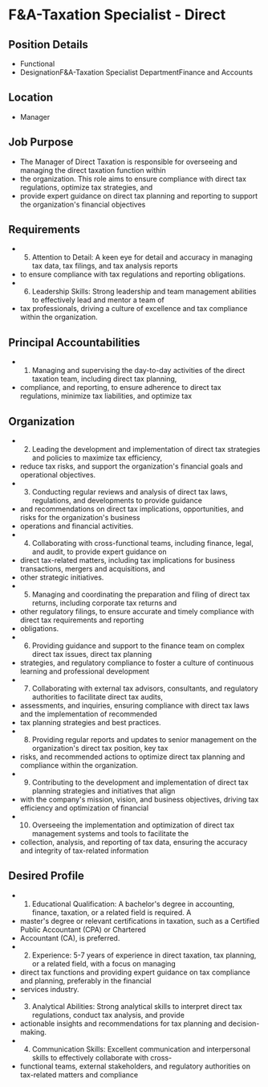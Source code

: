 # F&A-Taxation Specialist - Direct

## Position Details

* Functional
* DesignationF&A-Taxation Specialist DepartmentFinance and Accounts

## Location

* Manager

## Job Purpose

* The Manager of Direct Taxation is responsible for overseeing and managing the direct taxation function within
* the organization. This role aims to ensure compliance with direct tax regulations, optimize tax strategies, and
* provide expert guidance on direct tax planning and reporting to support the organization's financial objectives

## Requirements

* 5. Attention to Detail: A keen eye for detail and accuracy in managing tax data, tax filings, and tax analysis reports
* to ensure compliance with tax regulations and reporting obligations.
* 6. Leadership Skills: Strong leadership and team management abilities to effectively lead and mentor a team of
* tax professionals, driving a culture of excellence and tax compliance within the organization.

## Principal Accountabilities

* 1. Managing and supervising the day-to-day activities of the direct taxation team, including direct tax planning,
* compliance, and reporting, to ensure adherence to direct tax regulations, minimize tax liabilities, and optimize tax

## Organization

* 2. Leading the development and implementation of direct tax strategies and policies to maximize tax efficiency,
* reduce tax risks, and support the organization's financial goals and operational objectives.
* 3. Conducting regular reviews and analysis of direct tax laws, regulations, and developments to provide guidance
* and recommendations on direct tax implications, opportunities, and risks for the organization's business
* operations and financial activities.
* 4. Collaborating with cross-functional teams, including finance, legal, and audit, to provide expert guidance on
* direct tax-related matters, including tax implications for business transactions, mergers and acquisitions, and
* other strategic initiatives.
* 5. Managing and coordinating the preparation and filing of direct tax returns, including corporate tax returns and
* other regulatory filings, to ensure accurate and timely compliance with direct tax requirements and reporting
* obligations.
* 6. Providing guidance and support to the finance team on complex direct tax issues, direct tax planning
* strategies, and regulatory compliance to foster a culture of continuous learning and professional development
* 7. Collaborating with external tax advisors, consultants, and regulatory authorities to facilitate direct tax audits,
* assessments, and inquiries, ensuring compliance with direct tax laws and the implementation of recommended
* tax planning strategies and best practices.
* 8. Providing regular reports and updates to senior management on the organization's direct tax position, key tax
* risks, and recommended actions to optimize direct tax planning and compliance within the organization.
* 9. Contributing to the development and implementation of direct tax planning strategies and initiatives that align
* with the company's mission, vision, and business objectives, driving tax efficiency and optimization of financial
* 10. Overseeing the implementation and optimization of direct tax management systems and tools to facilitate the
* collection, analysis, and reporting of tax data, ensuring the accuracy and integrity of tax-related information

## Desired Profile

* 1. Educational Qualification: A bachelor's degree in accounting, finance, taxation, or a related field is required. A
* master's degree or relevant certifications in taxation, such as a Certified Public Accountant (CPA) or Chartered
* Accountant (CA), is preferred.
* 2. Experience: 5-7 years of experience in direct taxation, tax planning, or a related field, with a focus on managing
* direct tax functions and providing expert guidance on tax compliance and planning, preferably in the financial
* services industry.
* 3. Analytical Abilities: Strong analytical skills to interpret direct tax regulations, conduct tax analysis, and provide
* actionable insights and recommendations for tax planning and decision-making.
* 4. Communication Skills: Excellent communication and interpersonal skills to effectively collaborate with cross-
* functional teams, external stakeholders, and regulatory authorities on tax-related matters and compliance
